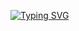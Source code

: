 [![Typing SVG](https://readme-typing-svg.herokuapp.com?&duration=3000&pause=500&color=13F700&center=true&multiline=true&width=1024&height=60&lines=Wake+up+Neo;Welcome+to+my+profile+(%EF%BD%A1%E2%97%95%E2%80%BF%E2%97%95%EF%BD%A1)++)](https://git.io/typing-svg)
